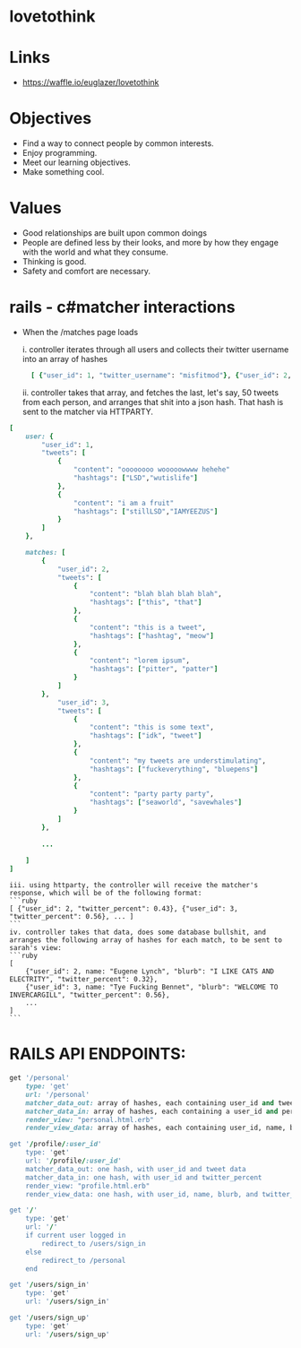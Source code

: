 lovetothink
===========

# Links
* https://waffle.io/euglazer/lovetothink

# Objectives
* Find a way to connect people by common interests. 
* Enjoy programming.
* Meet our learning objectives.
* Make something cool.

# Values
* Good relationships are built upon common doings
* People are defined less by their looks, and more by how they engage with the world and what they consume.
* Thinking is good.
* Safety and comfort are necessary.

# rails - c#matcher interactions
* When the /matches page loads

	i. controller iterates through all users and collects their twitter username into an array of hashes
	```ruby
	  [ {"user_id": 1, "twitter_username": "misfitmod"}, {"user_id": 2, "twitter_username": "deephousekitty"}, ... ]
	```
  ii. controller takes that array, and fetches the last, let's say, 50 tweets from each person, and arranges that shit into a json hash. That hash is sent to the matcher via HTTPARTY.
```ruby
[
	user: {
		"user_id": 1,
		"tweets": [
			{
				"content": "oooooooo wooooowwww hehehe"
				"hashtags": ["LSD","wutislife"]
			},
			{
				"content": "i am a fruit"
				"hashtags": ["stillLSD","IAMYEEZUS"]
			}
		]
	},

	matches: [ 
		{ 
			"user_id": 2,
			"tweets": [
				{ 
					"content": "blah blah blah blah",
					"hashtags": ["this", "that"]
				},
				{ 
					"content": "this is a tweet",
					"hashtags": ["hashtag", "meow"]
				},
				{ 
					"content": "lorem ipsum",
					"hashtags": ["pitter", "patter"]
				}
			]
		},
			"user_id": 3,
			"tweets": [
				{ 
					"content": "this is some text",
					"hashtags": ["idk", "tweet"]
				},
				{ 
					"content": "my tweets are understimulating",
					"hashtags": ["fuckeverything", "bluepens"]
				},
				{ 
					"content": "party party party",
					"hashtags": ["seaworld", "savewhales"]
				}
			]
		},
	
		...
	
	]
]
```
	iii. using httparty, the controller will receive the matcher's response, which will be of the following format:
	```ruby 
	[ {"user_id": 2, "twitter_percent": 0.43}, {"user_id": 3, "twitter_percent": 0.56}, ... ]
	```
	iv. controller takes that data, does some database bullshit, and arranges the following array of hashes for each match, to be sent to sarah's view:
	```ruby 
	[ 
		{"user_id": 2, name: "Eugene Lynch", "blurb": "I LIKE CATS AND ELECTRITY", "twitter_percent": 0.32}, 
		{"user_id": 3, name: "Tye Fucking Bennet", "blurb": "WELCOME TO INVERCARGILL", "twitter_percent": 0.56}, 
		... 
	]
	```
	
# RAILS API ENDPOINTS:
```ruby
get '/personal'
	type: 'get'
	url: '/personal'
	matcher_data_out: array of hashes, each containing user_id and tweet data.
	matcher_data_in: array of hashes, each containing a user_id and percent 
	render_view: "personal.html.erb"
	render_view_data: array of hashes, each containing user_id, name, blurb, image_url, and twitter percent. Also user's info: name, blurb, image_url, last 5 tweets.

get '/profile/:user_id'
	type: 'get'
	url: '/profile/:user_id'
	matcher_data_out: one hash, with user_id and tweet data
	matcher_data_in: one hash, with user_id and twitter_percent
	render_view: "profile.html.erb"
	render_view_data: one hash, with user_id, name, blurb, and twitter_percent.

get '/'
	type: 'get'
	url: '/'
	if current user logged in 
		redirect_to /users/sign_in
	else
		redirect_to /personal
	end

get '/users/sign_in'
	type: 'get'
	url: '/users/sign_in'

get '/users/sign_up'
	type: 'get'
	url: '/users/sign_up'

```
